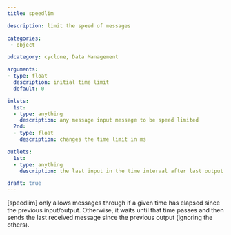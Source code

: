 ```yaml
---
title: speedlim

description: limit the speed of messages

categories:
 - object

pdcategory: cyclone, Data Management

arguments:
- type: float
  description: initial time limit
  default: 0

inlets:
  1st:
  - type: anything
    description: any message input message to be speed limited 
  2nd:
  - type: float
    description: changes the time limit in ms

outlets:
  1st:
  - type: anything
    description: the last input in the time interval after last output

draft: true
---
```


[speedlim] only allows messages through if a given time has elapsed since the previous input/output. Otherwise, it waits until that time passes and then sends the last received message since the previous output (ignoring the others).
